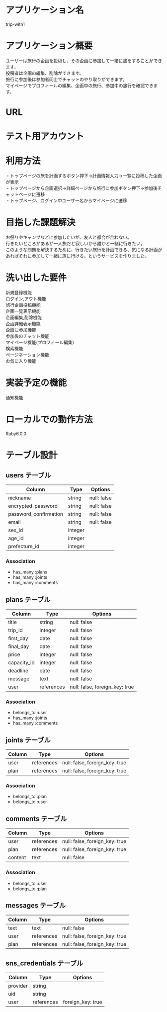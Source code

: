 # アプリケーション名
trip-with1

# アプリケーション概要
ユーザーは旅行の企画を投稿し、その企画に参加して一緒に旅をすることができます。  
投稿者は企画の編集、削除ができます。  
旅行に参加後は参加者同士でチャットのやり取りができます。  
マイページでプロフィールの編集、企画中の旅行、参加中の旅行を確認できます。

# URL

# テスト用アカウント

# 利用方法
・トップページの旅を計画するボタン押下→計画情報入力→一覧に投稿した企画が表示  
・トップページから企画選択→詳細ページから旅行に参加ボタン押下→参加後チャットページに遷移  
・トップページ、ログイン中ユーザー名からマイページに遷移

# 目指した課題解決
お祭りやキャンプなどに参加したいが、友人と都合が合わない。  
行きたいところがあるが一人旅だと寂しいから誰かと一緒に行きたい。  
このような問題を解決するために、行きたい旅行を計画できる、気になる計画があればそれに参加して一緒に旅に行ける。というサービスを作りました。

# 洗い出した要件
新規登録機能  
ログイン,アウト機能  
旅行企画投稿機能  
企画一覧表示機能  
企画編集,削除機能  
企画詳細表示機能  
企画に参加機能  
参加後のチャット機能  
マイページ機能(プロフィール編集)  
検索機能  
ページネーション機能  
お気に入り機能  

# 実装予定の機能
通知機能  

# ローカルでの動作方法
Ruby6.0.0





# テーブル設計

##  users テーブル

| Column                | Type    | Options     |
| --------              | ------  | ----------- |
| nickname              | string  | null: false |
| encrypted_password    | string  | null: false |
| password_confirmation | string  | null: false |
| email                 | string  | null: false |
| sex_id                | integer |             |
| age_id                | integer |             |
| prefecture_id         | integer |             |


### Association

- has_many :plans
- has_many :joints
- has_many :comments

## plans テーブル

| Column          | Type       | Options                        |
| ------          | ------     | -----------                    |
| title           | string     | null: false                    |
| trip_id         | integer    | null: false                    |
| first_day       | date       | null: false                    |
| final_day       | date       | null: false                    |
| price           | integer    | null: false                    |
| capacity_id     | integer    | null: false                    |
| deadline        | date       | null: false                    |
| message         | text       | null: false                    |
| user            | references | null: false, foreign_key: true |


### Association

- belongs_to :user
- has_many :joints
- has_many :comments


## joints テーブル

| Column  | Type       | Options                           |
| ------  | ------     | -----------                       |
| user    | references | null: false, foreign_key: true    |
| plan    | references | null: false, foreign_key: true    |


### Association

- belongs_to :plan
- belongs_to :user

## comments テーブル

| Column  | Type       | Options                           |
| ------  | ------     | -----------                       |
| user    | references | null: false, foreign_key: true    |
| plan    | references | null: false, foreign_key: true    |
| content | text       | null: false                       |

### Association


- belongs_to :user
- belongs_to :plan

## messages テーブル

| Column  | Type       | Options                           |
| ------  | ------     | -----------                       |
| text    | text       | null: false                       |
| user    | references | null: false, foreign_key: true    |
| plan    | references | null: false, foreign_key: true    |

## sns_credentials テーブル

| Column   | Type       | Options           |
| ------   | ------     | -----------       |
| provider | string     |                   |
| uid      | string     |                   |
| user     | references | foreign_key: true |


